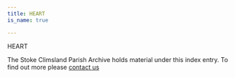 ```yaml
---
title: HEART
is_name: true

---
```


HEART


The Stoke Climsland Parish Archive holds material under this index entry. To find out more please [contact us](/contact/)
